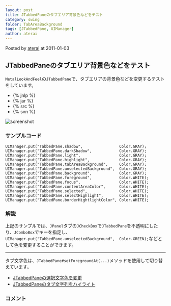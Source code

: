 ```yaml
---
layout: post
title: JTabbedPaneのタブエリア背景色などをテスト
category: swing
folder: TabAreaBackground
tags: [JTabbedPane, UIManager]
author: aterai
---
```


Posted by [aterai](http://terai.xrea.jp/aterai.html) at 2011-01-03

## JTabbedPaneのタブエリア背景色などをテスト
`MetalLookAndFeel`の`JTabbedPane`で、タブエリアの背景色などを変更するテストをしています。

- {% jnlp %}
- {% jar %}
- {% src %}
- {% svn %}

<!-- dummy comment line for breaking list -->

![screenshot](https://lh4.googleusercontent.com/_9Z4BYR88imo/TSFbcaeJLEI/AAAAAAAAAw0/zQFscoerEGk/s800/TabAreaBackground.png)

### サンプルコード
<pre class="prettyprint"><code>UIManager.put("TabbedPane.shadow",                Color.GRAY);
UIManager.put("TabbedPane.darkShadow",            Color.GRAY);
UIManager.put("TabbedPane.light",                 Color.GRAY);
UIManager.put("TabbedPane.highlight",             Color.GRAY);
UIManager.put("TabbedPane.tabAreaBackground",     Color.GRAY);
UIManager.put("TabbedPane.unselectedBackground",  Color.GRAY);
UIManager.put("TabbedPane.background",            Color.GRAY);
UIManager.put("TabbedPane.foreground",            Color.WHITE);
UIManager.put("TabbedPane.focus",                 Color.WHITE);
UIManager.put("TabbedPane.contentAreaColor",      Color.WHITE);
UIManager.put("TabbedPane.selected",              Color.WHITE);
UIManager.put("TabbedPane.selectHighlight",       Color.WHITE);
UIManager.put("TabbedPane.borderHightlightColor", Color.WHITE);
</code></pre>

### 解説
上記のサンプルでは、`JPanel`タブの`JCheckBox`で`JTabbedPane`を不透明にしたり、`JComboBox`でキーを指定し、`UIManager.put("TabbedPane.unselectedBackground",  Color.GREEN);`などとして色を変更することができます。

- - - -
タブ文字色は、`JTabbedPane#setForegroundAt(...)`メソッドを使用して切り替えています。

- [JTabbedPaneの選択文字色を変更](http://terai.xrea.jp/Swing/ColorTab.html)
- [JTabbedPaneのタブ文字列をハイライト](http://terai.xrea.jp/Swing/TabTitleHighlight.html)

<!-- dummy comment line for breaking list -->

### コメント
